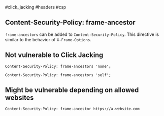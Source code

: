 #click_jacking #headers #csp 

## Content-Security-Policy: frame-ancestor
`frame-ancestors` can be added to `Content-Security-Policy`. This directive is similar to the behavior of `X-Frame-Options`.

## Not vulnerable to Click Jacking
```http
Content-Security-Policy: frame-ancestors 'none';
```

```http
Content-Security-Policy: frame-ancestors 'self';
```

## Might be vulnerable depending on allowed websites
```http
Content-Security-Policy: frame-ancestor https://a.website.com
```